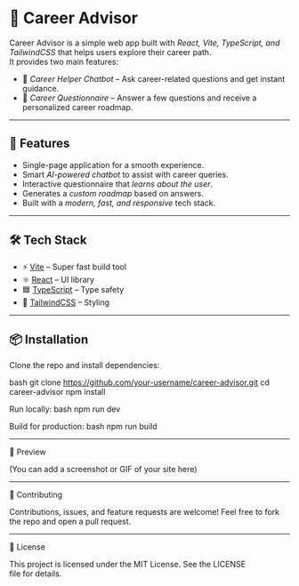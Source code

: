 # 🌟 Career Advisor

Career Advisor is a simple web app built with *React, Vite, TypeScript, and TailwindCSS* that helps users explore their career path.  
It provides two main features:  
- 🤖 *Career Helper Chatbot* – Ask career-related questions and get instant guidance.  
- 📝 *Career Questionnaire* – Answer a few questions and receive a personalized career roadmap.  

---

## 🚀 Features
- Single-page application for a smooth experience.
- Smart *AI-powered chatbot* to assist with career queries.
- Interactive questionnaire that *learns about the user*.
- Generates a *custom roadmap* based on answers.
- Built with a *modern, fast, and responsive* tech stack.

---

## 🛠 Tech Stack
- ⚡ [Vite](https://vitejs.dev/) – Super fast build tool  
- ⚛ [React](https://react.dev/) – UI library  
- 🟦 [TypeScript](https://www.typescriptlang.org/) – Type safety  
- 🎨 [TailwindCSS](https://tailwindcss.com/) – Styling  

---

## 📦 Installation

Clone the repo and install dependencies:

bash
git clone https://github.com/your-username/career-advisor.git
cd career-advisor
npm install


Run locally:
bash
npm run dev


Build for production:
bash
npm run build


---

📸 Preview

(You can add a screenshot or GIF of your site here)


---

🤝 Contributing

Contributions, issues, and feature requests are welcome!
Feel free to fork the repo and open a pull request.


---

📄 License

This project is licensed under the MIT License.
See the LICENSE file for details.
